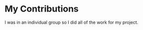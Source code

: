 <h1>My Contributions</h1>
<p>I was in an individual group so I did all of the work for my project.</p>
